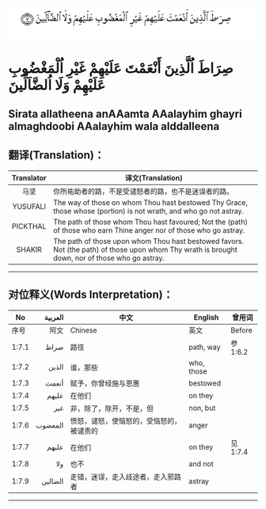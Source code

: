 ![001:007](images/001_007.gif)

# صِرَاطَ اُلَّذِينَ أَنْعَمْتَ عَلَيْهِمْ غَيْرِ اُلْمَغْضُوبِ عَلَيْهِمْ وَلَا اُلضَّاَلِّينَ

## Sirata allatheena anAAamta AAalayhim ghayri almaghdoobi AAalayhim wala alddalleena

## 翻译(Translation)：

|Translator | 译文(Translation)|
|:---:|---|
|马坚  |	你所祐助者的路，不是受谴怒者的路，也不是迷误者的路。|
|YUSUFALI  |	The way of those on whom Thou hast bestowed Thy Grace, those whose (portion) is not wrath, and who go not astray. |
|PICKTHAL  |	The path of those whom Thou hast favoured; Not the (path) of those who earn Thine anger nor of those who go astray. |
|SHAKIR  |	The path of those upon whom Thou hast bestowed favors. Not (the path) of those upon whom Thy wrath is brought down, nor of those who go astray.|

---

## 对位释义(Words Interpretation)：

|No | العربية | 中文 | English | 曾用词|
|---|---:|---|---|---|
|序号|阿文|Chinese|英文|Before|
|1:7.1 | صراط |路径 | path, way | 参1:6.2|
|1:7.2 | الذين | 谁，那些 |	who, those	||
|1:7.3 | أنعمت | 赋予，你曾经施与恩惠 | bestowed	||
|1:7.4 | عليهم | 在他们 | on they	||
|1:7.5 | غير | 非，除了，除开，不是，但 | non, but	||
|1:7.6 | المغضوب | 愤怒，谴怒，使恼怒的，受恼怒的，被谴责的 | anger	||
|1:7.7 | عليهم | 在他们 | on they | 见1:7.4|
|1:7.8 | ولا | 也不 | and not	||
|1:7.9 | الضالين | 走错，迷误，走入歧途者，走入邪路者 | astray	||

---
